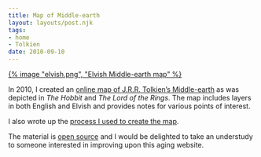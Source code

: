 ```yaml
---
title: Map of Middle-earth
layout: layouts/post.njk
tags:
- home
- Tolkien
date: 2010-09-10
---
```


[{% image "elvish.png", "Elvish Middle-earth map" %}](https://3rin.gs)

In 2010, I created an [online map of J.R.R. Tolkien’s
Middle-earth](https://3rin.gs) as was depicted in *The Hobbit* and *The Lord of
the Rings*.
The map includes layers in both English and Elvish and provides notes for
various points of interest.

I also wrote up the [process I used to create the map](https://3rin.gs/about.html).

The material is [open source](https://github.com/kriskowal/3rin.gs) and I would
be delighted to take an understudy to someone interested in improving upon this
aging website.
